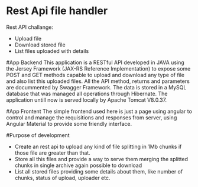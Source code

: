# Rest Api file handler
Rest API challange:
- Upload file
- Download stored file
- List files uploaded with details

#App Backend
This application is a RESTful API developed in JAVA using the Jersey Framework (JAX-RS Reference Implementation) to expose some POST
and GET methods capable to upload and download any type of file and also list this uploaded files. All the API method, returns and
parameters are docummented by Swagger Framework. The data is stored in a MySQL database that was managed all operations through
Hibernate. The application untill now is served locally by Apache Tomcat V8.0.37.

#App Frontent
The simple frontend used here is just a page using angular to control and manage the requisitions and responses from server, using
Angular Material to provide some friendly interface.

#Purpose of development
- Create an rest api to upload any kind of file splitting in 1Mb chunks if those file are greater than that.
- Store all this files and provide a way to serve them merging the splitted chunks in  single archive again possible to download
- List all stored files providing some details about them, like number of chunks, status of upload, uploader etc.
